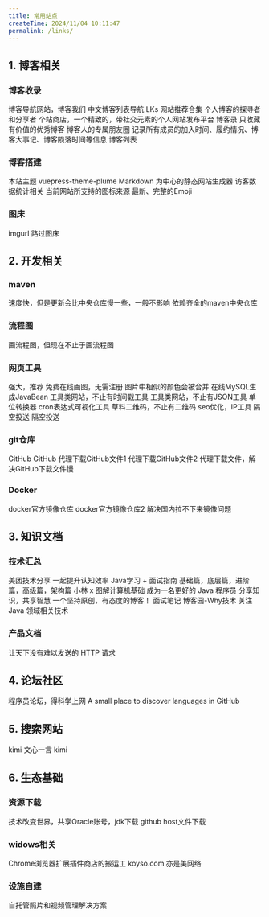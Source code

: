 ```yaml
---
title: 常用站点
createTime: 2024/11/04 10:11:47
permalink: /links/
---
```


## 1. 博客相关

### 博客收录
<CardGrid>
  <LinkCard title="BlogWe" icon="https://blogwe.com/img/logo8831.gif" href="https://blogwe.com/">
    博客导航网站，博客我们
  </LinkCard>
  <LinkCard title="中文博客列表导航项目" icon="https://zhblogs.ohyee.cc/logo.png" href="https://zhblogs.ohyee.cc/?tab=blog_list">
    中文博客列表导航
  </LinkCard>
  <LinkCard title="良心到难以置信的网站推荐" icon="fa6-solid:blog" href="https://lkssite.vip">
    LKs 网站推荐合集
  </LinkCard>
  <LinkCard title="BlogFinder" icon="fa6-solid:blog" href="https://bf.zzxworld.com">
    个人博客的探寻者和分享者
  </LinkCard>
  <LinkCard title="storeweb" icon="fa6-solid:blog" href="https://storeweb.cn">
    个站商店，一个精致的，带社交元素的个人网站发布平台
  </LinkCard>
  <LinkCard title="博客录" icon="fa6-solid:blog" href="https://boke.lu">
    博客录
  </LinkCard>

  <LinkCard title="博客志" icon="fa6-solid:blog" href="http://www.jetli.com.cn/">
    只收藏有价值的优秀博客
  </LinkCard>

  <LinkCard title="博友圈" icon="fa6-solid:blog" href="https://www.boyouquan.com/home">
    博客人的专属朋友圈
  </LinkCard>
  <LinkCard title="十年之约" icon="fa6-solid:blog" href="https://www.foreverblog.cn">
    记录所有成员的加入时间、履约情况、博客大事记、博客陨落时间等信息
  </LinkCard>
  <LinkCard title="博客列表" icon="fa6-solid:blog" href="https://github.com/timqian/chinese-independent-blogs">
    博客列表
  </LinkCard>



</CardGrid>

### 博客搭建
<CardGrid>
  <LinkCard title="theme-plume" icon="https://theme-plume.vuejs.press/plume.png" href="https://theme-plume.vuejs.press/guide/intro/">
    本站主题 vuepress-theme-plume
  </LinkCard>
  <LinkCard title="vuepress" icon="devicon:vuejs" href="https://v2.vuepress.vuejs.org/zh/guide/getting-started.html">
    Markdown 为中心的静态网站生成器
  </LinkCard>
  <LinkCard title="百度统计" icon="https://www.baidu.com/img/flexible/logo/pc/result.png" href="https://tongji.baidu.com/main/setting/10000462173/home/site/index">
    访客数据统计相关
  </LinkCard>
  <LinkCard title="iconify图标" icon="fluent-emoji-flat:zany-face" href="https://icon-sets.iconify.design">
    当前网站所支持的图标来源
  </LinkCard>
  <LinkCard title="emoji大全" icon="mdi:emoji-poop" href="https://www.emojiall.com/zh-hans">
    最新、完整的Emoji
  </LinkCard>
</CardGrid>

### 图床
<CardGrid>
  <LinkCard title="imgurl" icon="https://www.imgurl.org/static/images/logo.png" href="https://www.imgurl.org/vip/user#user=login">
    imgurl
  </LinkCard>
  <LinkCard title="路过图床" icon="https://imgse.com/content/images/system/logo_homepage_1660832557536_fb7bf4.png" href="https://imgse.com">
    路过图床
  </LinkCard>
</CardGrid>


## 2. 开发相关

### maven
<CardGrid>
  <LinkCard title="maven国内仓库" icon="devicon-plain:maven-wordmark" href="https://mvn.coderead.cn">
    速度快，但是更新会比中央仓库慢一些，一般不影响
  </LinkCard>
  <LinkCard title="maven中央仓库" icon="devicon:maven" href="https://mvnrepository.com">
    依赖齐全的maven中央仓库
  </LinkCard>
</CardGrid>

### 流程图

<CardGrid>
  <LinkCard title="processon" icon="https://www.processon.com/assets/imgs/logo_small.svg" href="https://www.processon.com/login">
    画流程图，但现在不止于画流程图
  </LinkCard>

</CardGrid>


### 网页工具
<CardGrid>

  <LinkCard title="draw.io" icon="vscode-icons:file-type-drawio" href="https://www.drawio.com/">
    强大，推荐
  </LinkCard>

  <LinkCard title="draw.io" icon="https://www.iodraw.com/static/img/common/iodraw.svg" href="https://www.iodraw.com/">
    免费在线画图，无需注册
  </LinkCard>


  <LinkCard title="图片压缩" icon="fa-solid:tools" href="https://tinify.cn/">
    图片中相似的颜色会被合并
  </LinkCard>

  <LinkCard title="sql转entity" icon="fa-solid:tools" href="https://www.lddgo.net/string/mysql-to-java">
    在线MySQL生成JavaBean
  </LinkCard>

  <LinkCard title="时间戳" icon="fa-solid:tools" href="https://tool.lu/timestamp">
    工具类网站，不止有时间戳工具
  </LinkCard>
  <LinkCard title="JSON生成Java实体类" icon="fa-solid:tools" href="https://www.bejson.com/json2javapojo/new/">
    工具类网站，不止有JSON工具
  </LinkCard>
  <LinkCard title="时间转换器" icon="fa-solid:tools" href="https://convertlive.com/zh/c/%E8%BD%AC%E6%8D%A2/%E6%97%B6%E9%97%B4">
    单位转换器
  </LinkCard>
  <LinkCard title="cron表达式" icon="icon-park:time" href="https://cron.qqe2.com/">
    cron表达式可视化工具
  </LinkCard>
  <LinkCard title="二维码" icon="https://static.clewm.net/cli/images/cli_logo_new.png" href="https://cli.im/tools">
    草料二维码，不止有二维码
  </LinkCard>
  <LinkCard title="站长工具" icon="https://csstools.chinaz.com/tools/images/public/logos/logo-index.png" href="https://tool.chinaz.com/">
    seo优化，IP工具
  </LinkCard>
  <LinkCard title="airportal" icon="https://assets.retiehe.com/ap-main-logo-4.webp" href="https://www.airportal.cn/">
    隔空投送
  </LinkCard>
  <LinkCard title="snapdrop" icon="arcticons:snapdrop" href="https://snapdrop.net/">
    隔空投送
  </LinkCard>

</CardGrid>

### git仓库
<CardGrid>
  <LinkCard title="GitHub" icon="devicon:github" href="https://github.com">
    GitHub
  </LinkCard>
  <LinkCard title="Gitee" icon="simple-icons:gitee" href="https://gitee.com/explore">
    GitHub
  </LinkCard>
  <LinkCard title="GitHub文件加速" icon="marketeq:download-alt-4" href="https://github.moeyy.xyz/">
    代理下载GitHub文件1
  </LinkCard>
  <LinkCard title="GitHub代理下载" icon="marketeq:download-alt-4" href="https://ghp.ci/">
    代理下载GitHub文件2
  </LinkCard>
  <LinkCard title="Github-Mirror" icon="marketeq:download-alt-4" href="https://github-mirror.us.kg/">
    代理下载文件，解决GitHub下载文件慢
  </LinkCard>
</CardGrid>


### Docker
<CardGrid>

  <LinkCard title="Dockerhub" icon="logos:docker-icon" href="https://hub.docker.com/search?badges=official">
    docker官方镜像仓库
  </LinkCard>
  <LinkCard title="Dockerhub" icon="logos:docker-icon" href="https://hubgw.docker.com/search">
    docker官方镜像仓库2
  </LinkCard>
  <LinkCard title="docker国内代理" icon="skill-icons:docker" href="https://dockerproxy.net/">
    解决国内拉不下来镜像问题
  </LinkCard>

</CardGrid>


## 3. 知识文档

### 技术汇总
<CardGrid>
  <LinkCard title="美团技术团队" icon="https://s3plus.meituan.net/static-prod01/com.sankuai.fe.www.sso/assets/logo.6a89007.png" href="https://tech.meituan.com/">
    美团技术分享
  </LinkCard>

  <LinkCard title="Java 全栈知识体系" icon="pixelarticons:github" href="https://pdai.tech/md/resource/tools.html">
    一起提升认知效率
  </LinkCard>

  <LinkCard title="JavaGuide" icon="https://javaguide.cn/logo.png" href="https://javaguide.cn/home.html">
    Java学习 + 面试指南
  </LinkCard>

  <LinkCard title="Java工程师成神之路" icon="icon-park:notebook" href="https://hollischuang.github.io/toBeTopJavaer/#/menu">
    基础篇，底层篇，进阶篇，高级篇，架构篇
  </LinkCard>

  <LinkCard title="小林coding" icon="https://cdn.xiaolincoding.com/icon.webp" href="https://xiaolincoding.com/interview/">
    小林 x 图解计算机基础
  </LinkCard>
  <LinkCard title="二哥的Java进阶之路" icon="https://cdn.tobebetterjavaer.com/tobebetterjavaer/images/logo-02.png" href="https://javabetter.cn/home.html">
    成为一名更好的 Java 程序员
  </LinkCard>

  <LinkCard title="书栈网" icon="https://static.sitestack.cn/static/images/logo.png" href="https://www.bookstack.cn/">
    分享知识，共享智慧
  </LinkCard>

  <LinkCard title="Java日知录" icon="nonicons:java-16" href="https://javadaily.cn/">
    一个坚持原创，有态度的博客！
  </LinkCard>
  <LinkCard title="CS-Notes 面试笔记" icon="nonicons:java-16" href="http://www.cyc2018.xyz/">
    面试笔记
  </LinkCard>
  <LinkCard title="Why技术" icon="nonicons:java-16" href="https://www.cnblogs.com/thisiswhy">
    博客园-Why技术
  </LinkCard>

  <LinkCard title="Javadoop" icon="nonicons:java-16" href="https://javadoop.com/">
    关注 Java 领域相关技术
  </LinkCard>


</CardGrid>

### 产品文档
<CardGrid>
  <LinkCard title="Forest" icon="https://forest.dtflyx.com/img/logo.png" href="https://forest.dtflyx.com/">
    让天下没有难以发送的 HTTP 请求
  </LinkCard>
</CardGrid>

## 4. 论坛社区
<CardGrid>
  <LinkCard title="V2EX" icon="simple-icons:v2ex" href="https://www.v2ex.com/">
    程序员论坛，得科学上网
  </LinkCard>
  <LinkCard title="Githut" icon="pixelarticons:github" href="https://githut.info/">
    A small place to discover languages in GitHub
  </LinkCard>
</CardGrid>

## 5. 搜索网站
<CardGrid>
  <LinkCard title="讯飞星火" icon="fluent:star-48-filled" href="https://xinghuo.xfyun.cn/">
    kimi
  </LinkCard>
  <LinkCard title="文心一言" icon="https://nlp-eb.cdn.bcebos.com/static/eb/asset/logo.8a6b508d.png" href="https://yiyan.baidu.com/">
    文心一言
  </LinkCard>
  <LinkCard title="kimi" icon="mdi:alphabet-k-box-outline" href="https://kimi.moonshot.cn/">
    kimi
  </LinkCard>
</CardGrid>


## 6. 生态基础

### 资源下载

<CardGrid>
  <LinkCard title="编程宝库" icon="nonicons:java-16" href="http://www.codebaoku.com/jdk/jdk-oracle-account.html">
    技术改变世界，共享Oracle账号，jdk下载
  </LinkCard>

  <LinkCard title="github host文件下载" icon="nonicons:java-16" href="https://raw.hellogithub.com/hosts">
    github host文件下载
  </LinkCard>

</CardGrid>


### widows相关
<CardGrid>
  <LinkCard title="极简插件" icon="https://chrome.zzzmh.cn/public/img/title_200.jpg" href="https://chrome.zzzmh.cn/#/index">
    Chrome浏览器扩展插件商店的搬运工
  </LinkCard>

  <LinkCard title="3A游戏下载" icon="nonicons:java-16" href="https://koyso.com/">
    koyso.com
  </LinkCard>

  <LinkCard title="亦是美网络" icon="nonicons:java-16" href="http://www.yishimei.cn/">
    亦是美网络
  </LinkCard>
</CardGrid>


### 设施自建
<CardGrid>
  <LinkCard title="immich" icon="https://immich.app/img/immich-logo-inline-light.png" href="https://immich.app/docs/install/docker-compose">
    自托管照片和视频管理解决方案
  </LinkCard>
</CardGrid>
